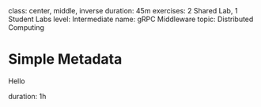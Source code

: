 <metadata>
class: center, middle, inverse
duration: 45m
exercises: 2 Shared Lab, 1 Student Labs
level: Intermediate
name: gRPC Middleware
topic: Distributed Computing
</metadata>

# Simple Metadata

Hello

<metadata>
duration: 1h
</metadata>